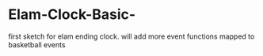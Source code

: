# Elam-Clock-Basic-
first sketch for elam ending clock. will add more event functions mapped to basketball events
